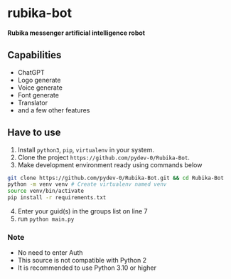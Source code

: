 # rubika-bot
**Rubika messenger artificial intelligence robot**

## Capabilities
- ChatGPT
- Logo generate
- Voice generate
- Font generate
- Translator
- and a few other features

## Have to use

1. Install   `python3`, `pip`, `virtualenv` in your system.
2. Clone the project `https://github.com/pydev-0/Rubika-Bot`.
3. Make development environment ready using commands below
```bash
git clone https://github.com/pydev-0/Rubika-Bot.git && cd Rubika-Bot
python -m venv venv # Create virtualenv named venv
source venv/bin/activate
pip install -r requirements.txt
```
4. Enter your guid(s) in the groups list on line 7
5. run `python main.py`

### Note
- No need to enter Auth
- This source is not compatible with Python 2
- It is recommended to use Python 3.10 or higher
